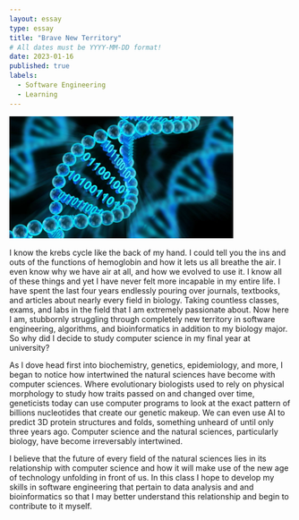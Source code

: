 ```yaml
---
layout: essay
type: essay
title: "Brave New Territory"
# All dates must be YYYY-MM-DD format!
date: 2023-01-16
published: true
labels:
  - Software Engineering
  - Learning
---
```


<div class="text-center p-4">
  <img width="400px" src="../img/CSBio" class="img-thumbnail" >
</div>

I know the krebs cycle like the back of my hand. I could tell you the ins and outs of the functions of hemoglobin and how it lets us all breathe the air. I even know why we have air at all, and how we evolved to use it. I know all of these things and yet I have never felt more incapable in my entire life. I have spent the last four years endlessly pouring over journals, textbooks, and articles about nearly every field in biology. Taking countless classes, exams, and labs in the field that I am extremely passionate about. Now here I am, stubbornly struggling through completely new territory in software engineering, algorithms, and bioinformatics in addition to my biology major. So why did I decide to study computer science in my final year at university? 

As I dove head first into biochemistry, genetics, epidemiology, and more, I began to notice how intertwined the natural sciences have become with computer sciences. Where evolutionary biologists used to rely on physical morphology to study how traits passed on and changed over time, geneticists today can use computer programs to look at the exact pattern of billions nucleotides that create our genetic makeup. We can even use AI to predict 3D protein structures and folds, something unheard of until only three years ago. Computer science and the natural sciences, particularly biology, have become irreversably intertwined. 

I believe that the future of every field of the natural sciences lies in its relationship with computer science and how it will make use of the new age of technology unfolding in front of us. In this class I hope to develop my skills in software engineering that pertain to data analysis and and bioinformatics so that I may better understand this relationship and begin to contribute to it myself.
